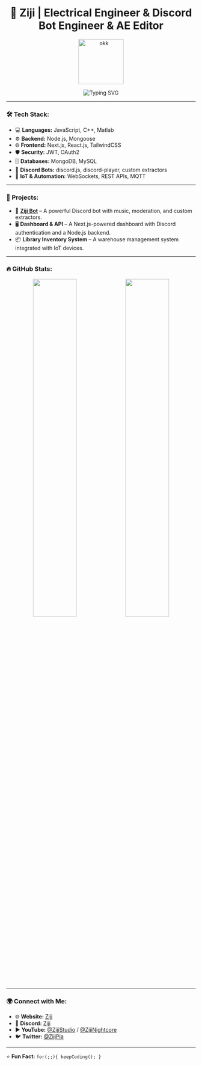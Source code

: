 <h1 align="center">🚀 Ziji | Electrical Engineer & Discord Bot Engineer & AE Editor</h1>
<div align="center">
  <img src="./Assets/blink_of_an_eye_42f4ce-ezgif.com-video-to-gif-converter.gif" alt="okk" width="120"/>
</div>
<p align="center">
  <img src="https://readme-typing-svg.demolab.com?font=Fira+Code&weight=600&pause=1000&color=03DAC6&center=true&vCenter=true&repeat=true&width=435&lines=Hello+World!;Welcome+to+my+GitHub!;Coding+the+future..." alt="Typing SVG" />
</p>

---

### 🛠 Tech Stack:
- 💻 **Languages:** JavaScript, C++, Matlab
- ⚙️ **Backend:** Node.js, Mongoose
- 🌐 **Frontend:** Next.js, React.js, TailwindCSS
- 🛡️ **Security:** JWT, OAuth2
- 🗄 **Databases:** MongoDB, MySQL
- 🎵 **Discord Bots:** discord.js, discord-player, custom extractors
- 📡 **IoT & Automation:** WebSockets, REST APIs, MQTT

---

### 🚀 Projects:
- 🎤 **[Ziji Bot](https://github.com/zijipia/Ziji-bot-discord)** – A powerful Discord bot with music, moderation, and custom extractors.
- 🖥 **Dashboard & API** – A Next.js-powered dashboard with Discord authentication and a Node.js backend.
- 📦 **Library Inventory System** – A warehouse management system integrated with IoT devices.

---

### 🔥 GitHub Stats:
<p align="center">
  <img src="https://github-readme-stats.vercel.app/api?username=zijipia&show_icons=true&theme=radical" width="48%" />
  <img src="https://github-readme-streak-stats.herokuapp.com?user=zijipia&theme=radical&hide_border=true" width="48%" />
</p>

---

### 🌍 Connect with Me:
- 🌐 **Website:** [Ziji](https://ziji.world/)
- 💬 **Discord:** [Ziji](https://discord.gg/5bG56bKk)
- ▶ **YouTube:** [@ZijiStudio](https://www.youtube.com/@ZijiStudio) / [@ZijiNightcore](https://www.youtube.com/@ZijiNightcore)
- 🐦 **Twitter:** [@ZijiPia](https://twitter.com/ZijiNightcore)

---

⭐ **Fun Fact:** `for(;;){ keepCoding(); }`  
